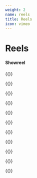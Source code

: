 ```yaml
---
weight: 2
name: reels
title: Reels
icon: vimeo
---
```


# Reels

#### Showreel

{{<retina
	w-size="w-third w-50-ns w-third-m w-third-l"
	src="img/2015G.jpg"
	alt="Pablo Woodward acting."
	bg-color="" >}}
	
{{<retina
	w-size="w-third w-50-ns w-third-m w-third-l"
	src="img/2015K.jpg"
	alt="Pablo Woodward acting."
	bg-color="" >}}
	
{{<retina
	w-size="w-third w-50-ns w-third-m w-third-l"
	src="img/2015L.jpg"	
	alt="Pablo Woodward acting."
	bg-color="" >}}

{{<retina
	w-size="w-third w-50-ns w-third-m w-third-l"
	src="img/dance-2x.jpg"	
	alt="Pablo Woodward acting."
	bg-color="" >}}

<!--src-small="img/dance-1x.jpg"	-->

{{<retina
	w-size="w-third w-50-ns w-third-m w-third-l"
	src="img/bunny-catsuit_05.jpg"
	alt="Pablo Woodward acting."
	bg-color="" >}}
	
{{<retina
	w-size="w-third w-50-ns w-third-m w-third-l"
	src="img/M55128.0122.jpg"
	alt="Pablo Woodward acting."
	bg-color="" >}}


{{<retina
	w-size="w-third w-50-ns w-third-m w-third-l"
	src="img/egg-2x.jpg"
	alt="Pablo Woodward acting."
	bg-color="" >}}

<!--src-small="img/egg-1x.jpg"	-->

{{<retina
	w-size="w-third w-50-ns w-third-m w-third-l"
	src="img/improv-2x.jpg"
	alt="Pablo Woodward acting."
	bg-color="" >}}

<!--src-small="img/improv-1x.jpg"	-->	

{{<retina
	w-size="w-third w-50-ns w-third-m w-third-l"
	src="img/showreel-2x.jpg"	
	alt="Pablo Woodward acting."
	bg-color="" >}}

<!--src-small="img/showreel-1x.jpg"-->

{{<retina
	w-size="w-third w-50-ns w-third-m w-third-l"
	src="img/voice-2x.jpg"	
	alt="Pablo Woodward acting."
	bg-color="" >}}
<!--src-small="img/voice-1x.jpg"-->


{{<retina
	w-size="w-third w-50-ns w-third-m w-third-l"
	src="img/workshop-2x.jpg"
	alt="Pablo Woodward acting."
	bg-color="" >}}

<!--src-small="img/workshop-1x.jpg"-->


<script>/*
<small>Fullscreen ⤴</small>

](https://vimeo.com/132351634)

<div class="video"><span class="video-height"></span><iframe src="https://player.vimeo.com/video/132351634" frameborder="0"></iframe></div>

#### Voice  

<small>Fullscreen ⤴</small>

](https://vimeo.com/131985127)

<div class="video"><span class="video-height"></span><iframe src="https://player.vimeo.com/video/131985127" frameborder="0"></iframe></div>

#### Dance  

<small>Fullscreen ⤴</small>

](https://vimeo.com/223523621)

<div class="video"><span class="video-height"></span><iframe src="https://player.vimeo.com/video/223523621" frameborder="0"></iframe></div>

#### Workshop  

<small>Fullscreen ⤴</small>

](https://vimeo.com/223522722)

<div class="video"><span class="video-height"></span><iframe src="https://player.vimeo.com/video/223522722" frameborder="0"></iframe></div>

#### Egg  

<small>Fullscreen ⤴</small>

](https://vimeo.com/223523547)

<div class="video"><span class="video-height"></span><iframe src="https://player.vimeo.com/video/223523547" frameborder="0"></iframe></div>

#### Improvisation  

<small>Fullscreen ⤴</small>

](https://vimeo.com/125913669)

<div class="video"><span class="video-height"></span><iframe src="https://player.vimeo.com/video/125913669" frameborder="0"></iframe></div>
*/</script>